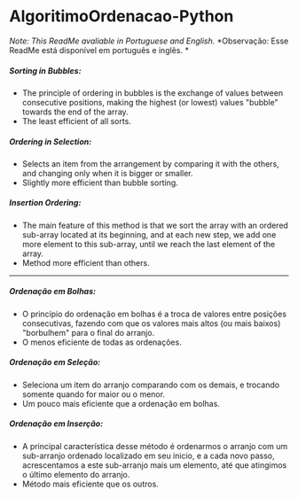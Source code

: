 # AlgoritimoOrdenacao-Python

*Note: This ReadMe avaliable in Portuguese and English.*
*Observação: Esse ReadMe está disponível em português e inglês. *

##### Sorting in Bubbles:
   - The principle of ordering in bubbles is the exchange of values between consecutive positions, making the highest (or lowest) values "bubble" towards the end of the array.
   - The least efficient of all sorts.

##### Ordering in Selection:
   - Selects an item from the arrangement by comparing it with the others, and changing only when it is bigger or smaller.
   - Slightly more efficient than bubble sorting.


##### Insertion Ordering:
   - The main feature of this method is that we sort the array with an ordered sub-array located at its beginning, and at each new step, we add one more element to this sub-array, until we reach the last element of the array.
   - Method more efficient than others.


__________________________________________________________________________________________________________________________________________________________________


##### Ordenação em Bolhas:
  - O princípio do ordenação em bolhas é a troca de valores entre posições consecutivas, fazendo com que os valores mais altos (ou mais baixos) "borbulhem" para o final do arranjo.
  - O menos eficiente de todas as ordenações.

##### Ordenação em Seleção:
  - Seleciona um item do arranjo comparando com os demais, e trocando somente quando for maior ou o menor.
  - Um pouco mais eficiente que a ordenação em bolhas.


##### Ordenação em Inserção:
  - A principal característica desse método é ordenarmos o arranjo com um sub-arranjo ordenado localizado em seu inicio, e a cada novo passo, acrescentamos a este sub-arranjo mais um elemento, até que atingimos o último elemento do arranjo. 
  - Método mais eficiente que os outros.
